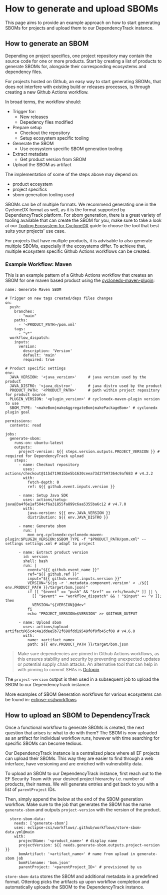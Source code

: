 # How to generate and upload SBOMs

This page aims to provide an example approach on how to start generating SBOMs for projects and upload them to our DependencyTrack instance.

## How to generate an SBOM
Depending on project specifics, one project repository may contain the source code for one or more products. Start by creating a list of products to generate SBOMs for, alongside their corresponding ecosystems and dependency files.

For projects hosted on Github, an easy way to start generating SBOMs, that does not interfere with existing build or releases processes, is through creating a new Github Actions workflow. 

In broad terms, the workflow should:
* Trigger for:
    * New releases
    * Depedency files modified
* Prepare setup
    * Checkout the repository
    * Setup ecosystem specific tooling
* Generate the SBOM
    * Use ecosystem specific SBOM generation tooling 
* Extract metadata
    * Get product version from SBOM
* Upload the SBOM as artifact

The implementation of some of the steps above may depend on:
* product ecosystem
* project specifics 
* sbom generation tooling used

SBOMs can be of multiple formats. We recommend generating one in the CycloneDX format as well, as it is the format supported by DependencyTrack platform. For sbom generation, there is a great variety of tooling available that can create the SBOM for you, make sure to take a look at our [Tooling Ecosystem for CycloneDX](tooling.md) guide to choose the tool that best suits your projects' use case. 

For projects that have multiple products, it is advisable to also generate multiple SBOMs, especially if the ecosystems differ. To achieve that, multiple ecosystem specific Github Actions workflows can be created.


### Example Workflow: Maven
This is an example pattern of a Github Actions workflow that creates an SBOM for one maven based product using the [cyclonedx-maven-plugin](https://cyclonedx.github.io/cyclonedx-maven-plugin/):

```
name: Generate Maven SBOM

# Trigger on new tags created/deps files changes
on:
  push:
    branches: 
      - "main"
    paths:
      - '<PRODUCT_PATH>/pom.xml'
    tags:
      - "v*"
  workflow_dispatch:
    inputs:
      version:
        description: 'Version'
        default: 'main'
        required: true

# Product specific settings
env:
  JAVA_VERSION: '<java_version>'     # java version used by the product
  JAVA_DISTRO: '<java_distro>'       # java distro used by the product
  PRODUCT_PATH: '<PRODUCT_PATH>'     # path within project repository for product source
  PLUGIN_VERSION: '<plugin_version>' # cyclonedx-maven-plugin version to use
  SBOM_TYPE: '<makeBom|makeAggregateBom|makePackageBom>' # cyclonedx plugin goal

permissions:
  contents: read

jobs:
  generate-sbom:
    runs-on: ubuntu-latest
    outputs:
      project-version: ${{ steps.version.outputs.PROJECT_VERSION }} # required for DependencyTrack upload
    steps:
      - name: Checkout repository
        uses: actions/checkout@11bd71901bbe5b1630ceea73d27597364c9af683 # v4.2.2
        with:
          fetch-depth: 0
          ref: ${{ github.event.inputs.version }}

      - name: Setup Java SDK
        uses: actions/setup-java@3a4f6e1af504cf6a31855fa899c6aa5355ba6c12 # v4.7.0
        with:
          java-version: ${{ env.JAVA_VERSION }}
          distribution: ${{ env.JAVA_DISTRO }}

      - name: Generate sbom
        run: |
          mvn org.cyclonedx:cyclonedx-maven-plugin:$PLUGIN_VERSION:$SBOM_TYPE -f "$PRODUCT_PATH/pom.xml" --settings settings.xml # adapt to project
        
      - name: Extract product version
        id: version
        shell: bash
        run: |
          event="${{ github.event_name }}"
          ref="${{ github.ref }}"
          input="${{ github.event.inputs.version }}"
          VERSION="$(jq -r '.metadata.component.version' < ./${{ env.PRODUCT_PATH }}/target/bom.json)"
          if [[ "$event" == "push" && "$ref" == refs/heads/* ]] || \
            [[ "$event" == "workflow_dispatch" && ! "$input" =~ ^v ]]; then
            VERSION="${VERSION}@dev"
          fi
          echo "PROJECT_VERSION=$VERSION" >> $GITHUB_OUTPUT

      - name: Upload sbom
        uses: actions/upload-artifact@65c4c4a1ddee5b72f698fdd19549f0f0fb45cf08 # v4.6.0
        with:
          name: <artifact_name>
          path: ${{ env.PRODUCT_PATH }}/target/bom.json
```

>Make sure dependencies are pinned in Github Actions workflows, as this ensures stability and security by preventing unexpected updates or potential supply chain attacks. An alternative tool that can help in with pinning to commit SHAs is [Octopin](https://github.com/eclipse-csi/octopin)

The `project-version` output is then used in a subsequent job to upload the SBOM to our DependencyTrack instance.

More examples of SBOM Generation workflows for various ecosystems can be found in: [eclipse-csi/workflows](https://github.com/eclipse-csi/workflows)


## How to upload an SBOM to DependencyTrack

Once a functional workflow to generate SBOMs is created, the next question that arises is: what to do with them? The SBOM is now uploaded as an artifact for individual workflow runs, however with time searching for specific SBOMs can become tedious.

Our DependencyTrack instance is a centralized place where all EF projects can upload their SBOMs. This way they are easier to find through a web interface, have versioning and are enriched with vulnerability data.

To upload an SBOM to our DependencyTrack instance, first reach out to the EF Security Team with your desired project hierarchy i.e. number of products, their names. We will generate entries and get back to you with a list of `parentProject` IDs.

Then, simply append the below at the end of the SBOM generation workflow. Make sure to the job that generates the SBOM has the name `generate-sbom` and outputs `project-version` with the version of the product.

```
  store-sbom-data: 
    needs: ['generate-sbom']
    uses: eclipse-csi/workflows/.github/workflows/store-sbom-data.yml@main
    with:
      projectName: '<product_name>' # display name
      projectVersion: ${{ needs.generate-sbom.outputs.project-version }}
      bomArtifact: '<artifact_name>' # name from upload in generate-sbom job
      bomFilename: 'bom.json'
      parentProject: '<parentProject_ID>' # provisioned by us
```

`store-sbom-data` stores the SBOM and additional metadata in a predefined format. Otterdog picks the artifacts up upon workflow completion and automatically uploads the SBOM to the DependencyTrack instance.